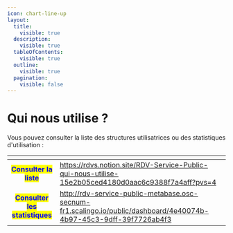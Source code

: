 ```yaml
---
icon: chart-line-up
layout:
  title:
    visible: true
  description:
    visible: true
  tableOfContents:
    visible: true
  outline:
    visible: true
  pagination:
    visible: false
---
```


# Qui nous utilise ?

Vous pouvez consulter la liste des structures utilisatrices ou des statistiques d'utilisation :&#x20;

<table data-card-size="large" data-view="cards" data-full-width="false"><thead><tr><th align="center"></th><th data-hidden data-card-target data-type="content-ref"></th></tr></thead><tbody><tr><td align="center"><mark style="color:blue;"><strong>Consulter la liste</strong></mark></td><td><a href="https://rdvs.notion.site/RDV-Service-Public-qui-nous-utilise-15e2b05ced4180d0aac6c9388f7a4aff?pvs=4">https://rdvs.notion.site/RDV-Service-Public-qui-nous-utilise-15e2b05ced4180d0aac6c9388f7a4aff?pvs=4</a></td></tr><tr><td align="center"><mark style="color:blue;"><strong>Consulter les statistiques</strong></mark></td><td><a href="http://rdv-service-public-metabase.osc-secnum-fr1.scalingo.io/public/dashboard/4e40074b-4b97-45c3-9dff-39f7726ab4f3">http://rdv-service-public-metabase.osc-secnum-fr1.scalingo.io/public/dashboard/4e40074b-4b97-45c3-9dff-39f7726ab4f3</a></td></tr></tbody></table>

